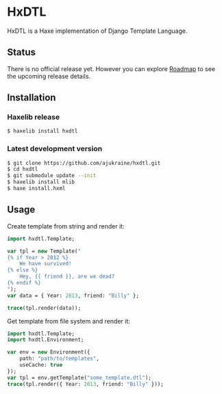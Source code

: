 # HxDTL

HxDTL is a Haxe implementation of Django Template Language.

## Status
There is no official release yet. However you can explore [Roadmap][Roadmap] to see the upcoming release details.

## Installation

### Haxelib release
```bash
$ haxelib install hxdtl
```

### Latest development version
```bash
$ git clone https://github.com/ajukraine/hxdtl.git
$ cd hxdtl
$ git submodule update --init
$ haxelib install mlib
$ haxe install.hxml
```

## Usage

Create template from string and render it:

```haxe
import hxdtl.Template;

var tpl = new Template("
{% if Year > 2012 %}
	We have survived!
{% else %}
	Hey, {{ friend }}, are we dead?
{% endif %}
");
var data = { Year: 2013, friend: "Billy" };

trace(tpl.render(data));
```

Get template from file system and render it:

```haxe
import hxdtl.Template;
import hxdtl.Environment;

var env = new Environment({
	path: "path/to/templates",
	useCache: true
});
var tpl = env.getTemplate("some_template.dtl");
trace(tpl.render({ Year: 2013, friend: "Billy" }));

```

[Roadmap]: https://github.com/ajukraine/hxdtl/wiki/Roadmap